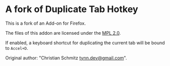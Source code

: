 A fork of Duplicate Tab Hotkey
==============================

This is a fork of an Add-on for Firefox.

The files of this addon are licensed under the
[MPL 2.0](http://mozilla.org/MPL/2.0/).

If enabled, a keyboard shortcut for duplicating
the current tab will be bound to `Accel+D`.

Original author: "Christian Schmitz <tynn.dev@gmail.com>".
